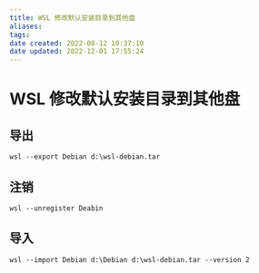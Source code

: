 ```yaml
---
title: WSL 修改默认安装目录到其他盘
aliases: 
tags: 
date created: 2022-08-12 10:37:10
date updated: 2022-12-01 17:55:24
---
```


# WSL 修改默认安装目录到其他盘

## 导出

```shell
wsl --export Debian d:\wsl-debian.tar
```

## 注销

```shell
wsl --unregister Deabin
```

## 导入

```shell
wsl --import Debian d:\Debian d:\wsl-debian.tar --version 2
```
